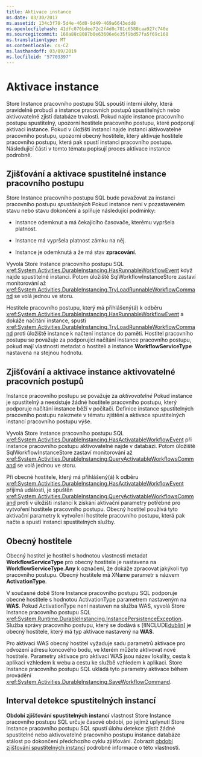 ```yaml
---
title: Aktivace instance
ms.date: 03/30/2017
ms.assetid: 134c3f70-5d4e-46d0-9d49-469a6643edd8
ms.openlocfilehash: 41dfc076bdee72c2f4d0c781c6588caa927c740e
ms.sourcegitcommit: 160a88c8087b0e63606e6e35f9bd57fa5f69c168
ms.translationtype: MT
ms.contentlocale: cs-CZ
ms.lasthandoff: 03/09/2019
ms.locfileid: "57703397"
---
```

# <a name="instance-activation"></a>Aktivace instance
Store Instance pracovního postupu SQL spouští interní úlohy, která pravidelně probudí a instance pracovních postupů spustitelných nebo aktivovatelné zjistí databáze trvalosti. Pokud najde instance pracovního postupu spustitelný, upozorní hostitele pracovního postupu, které podporují aktivaci instance. Pokud v úložišti instancí najde instanci aktivovatelné pracovního postupu, upozorní obecný hostitele, který aktivuje hostitele pracovního postupu, která pak spustí instanci pracovního postupu. Následující části v tomto tématu popisují proces aktivace instance podrobně.  
  
## <a name="RunnableSection"></a> Zjišťování a aktivace spustitelné instance pracovního postupu  
 Store Instance pracovního postupu SQL bude považovat za instanci pracovního postupu *spustitelných* Pokud instance není v pozastaveném stavu nebo stavu dokončení a splňuje následující podmínky:  
  
-   Instance odemknut a má čekajícího časovače, kterému vypršela platnost.  
  
-   Instance má vypršela platnost zámku na něj.  
  
-   Instance je odemknutá a že má stav **zpracování**.  
  
 Vyvolá Store Instance pracovního postupu SQL <xref:System.Activities.DurableInstancing.HasRunnableWorkflowEvent> když najde spustitelné instanci. Potom úložiště SqlWorkflowInstanceStore zastaví monitorování až <xref:System.Activities.DurableInstancing.TryLoadRunnableWorkflowCommand> se volá jednou ve storu.  
  
 Hostitele pracovního postupu, který má přihlášený(á) k odběru <xref:System.Activities.DurableInstancing.HasRunnableWorkflowEvent> a dokáže načítání instance, spustí <xref:System.Activities.DurableInstancing.TryLoadRunnableWorkflowCommand> proti úložiště instance k načtení instance do paměti. Hostitel pracovního postupu se považuje za podporující načítání instance pracovního postupu, pokud mají vlastnosti metadat o hostiteli a instance **WorkflowServiceType** nastavena na stejnou hodnotu.  
  
## <a name="detecting-and-activating-activatable-workflow-instances"></a>Zjišťování a aktivace instance aktivovatelné pracovních postupů  
 Instance pracovního postupu se považuje za *aktivovatelné* Pokud instance je spustitelný a neexistuje žádné hostitele pracovního postupu, který podporuje načítání instance běží v počítači. Definice instance spustitelných pracovního postupu naleznete v tématu zjištění a aktivace spustitelných instancí pracovního postupu výše.  
  
 Vyvolá Store Instance pracovního postupu SQL <xref:System.Activities.DurableInstancing.HasActivatableWorkflowEvent> při instance pracovního postupu aktivovatelné najde v databázi. Potom úložiště SqlWorkflowInstanceStore zastaví monitorování až <xref:System.Activities.DurableInstancing.QueryActivatableWorkflowsCommand> se volá jednou ve storu.  
  
 Při obecné hostitele, který má přihlášený(á) k odběru <xref:System.Activities.DurableInstancing.HasActivatableWorkflowEvent> přijímá události, je spuštěn <xref:System.Activities.DurableInstancing.QueryActivatableWorkflowsCommand> proti v úložišti instancí k získání aktivační parametry potřebné pro vytvoření hostitele pracovního postupu. Obecný hostitel používá tyto aktivační parametry k vytvoření hostitele pracovního postupu, která pak načte a spustí instanci spustitelných služby.  
  
## <a name="generic-hosts"></a>Obecný hostitele  
 Obecný hostitel je hostitel s hodnotou vlastnosti metadat **WorkflowServiceType** pro obecný hostitele je nastavena na **WorkflowServiceType.Any** k označení, že dokáže zpracovat jakýkoli typ pracovního postupu. Obecný hostitele má XName parametr s názvem **ActivationType**.  
  
 V současné době Store Instance pracovního postupu SQL podporuje obecné hostitele s hodnotou ActivationType parametrem nastaveným na **WAS**. Pokud ActivationType není nastaven na služba WAS, vyvolá Store Instance pracovního postupu SQL <xref:System.Runtime.DurableInstancing.InstancePersistenceException>. Služba správy pracovního postupu, který se dodává s [!INCLUDE[dublin](../../../includes/dublin-md.md)] je obecný hostitele, který má typ aktivace nastavený na **WAS**.  
  
 Pro aktivaci WAS obecný hostitel vyžaduje sadu parametrů aktivace pro odvození adresu koncového bodu, ve kterém můžete aktivovat nové hostitele. Parametry aktivace pro aktivaci WAS jsou název lokality, cesta k aplikaci vzhledem k webu a cestu ke službě vzhledem k aplikaci. Store Instance pracovního postupu SQL ukládá tyto parametry aktivace během provádění <xref:System.Activities.DurableInstancing.SaveWorkflowCommand>.  
  
## <a name="runnable-instances-detection-period"></a>Interval detekce spustitelných instancí  
 **Období zjišťování spustitelných instancí** vlastnost Store Instance pracovního postupu SQL určuje časové období, po jejímž uplynutí Store Instance pracovního postupu SQL spustí úlohu detekce zjistit žádné spustitelné nebo aktivovatelné pracovního postupu instance databáze stálost po dokončení předchozího cyklu zjišťování. Zobrazit [období zjišťování spustitelných instancí](runnable-instances-detection-period.md) podrobné informace o této vlastnosti.
